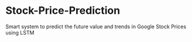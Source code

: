 # Stock-Price-Prediction
Smart system to predict the future value and trends in Google Stock Prices using LSTM
